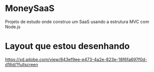 # MoneySaaS
Projeto de estudo onde construo um SaaS usando a estrutura MVC com Node.js

# Layout que estou desenhando
https://xd.adobe.com/view/843ef9ee-e473-4a2e-823e-18f6fa697f0d-d16d/?fullscreen
